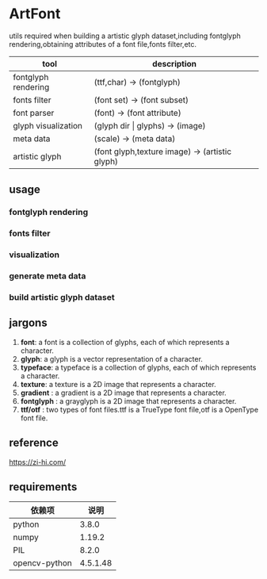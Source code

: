 # ArtFont
utils required when building a artistic glyph dataset,including fontglyph rendering,obtaining  attributes of a font file,fonts filter,etc.

| tool | description |
| --- | --- |
| fontglyph rendering  | (ttf,char) -> (fontglyph) |
| fonts filter  | (font set) -> (font subset) |
| font parser  | (font) -> (font attribute) |
| glyph visualization  | (glyph dir \| glyphs) -> (image) |
| meta data |(scale) -> (meta data) |
| artistic glyph  | (font glyph,texture image) -> (artistic glyph) |

## usage

### fontglyph rendering

### fonts filter

### visualization

### generate meta data


### build artistic glyph dataset



## jargons
1. **font**: a font is a collection of glyphs, each of which represents a character.
2. **glyph**: a glyph is a vector representation of a character.
3. **typeface**: a typeface is a collection of glyphs, each of which represents a character.
4. **texture**: a texture is a 2D image that represents a character.
5. **gradient** : a gradient is a 2D image that represents a character.
6. **fontglyph** : a grayglyph is a 2D image that represents a character.
7. **ttf/otf** : two types of font files.ttf is a TrueType font file,otf is a OpenType font file.


## reference

https://zi-hi.com/

## requirements
| 依赖项 | 说明 |
| --- | --- |
| python | 3.8.0 |
| numpy | 1.19.2 |
| PIL | 8.2.0 |
| opencv-python | 4.5.1.48 |
